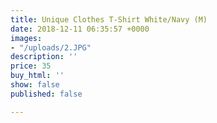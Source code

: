 ```yaml
---
title: Unique Clothes T-Shirt White/Navy (M)
date: 2018-12-11 06:35:57 +0000
images:
- "/uploads/2.JPG"
description: ''
price: 35
buy_html: ''
show: false
published: false

---
```

